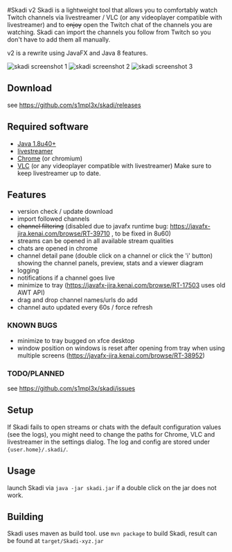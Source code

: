 #Skadi v2
Skadi is a lightweight tool that allows you to comfortably watch Twitch channels via livestreamer / VLC (or any videoplayer compatible with livestreamer) and to ~~enjoy~~ open the Twitch chat of the channels you are watching. Skadi can import the channels you follow from Twitch so you don't have to add them all manually.

v2 is a rewrite using JavaFX and Java 8 features.

![skadi screenshot 1](https://i.imgur.com/YBkW44y.png "main window")
![skadi screenshot 2](https://i.imgur.com/FTz7lUd.png "channel details")
![skadi screenshot 3](https://i.imgur.com/ExnJCtW.png "open stream and chat")

## Download
see https://github.com/s1mpl3x/skadi/releases

## Required software
* [Java 1.8u40+](https://www.java.com/download/) 
* [livestreamer](https://github.com/chrippa/livestreamer/releases)
* [Chrome](https://www.google.com/chrome/) (or chromium)
* [VLC](https://www.videolan.org/vlc/) (or any videoplayer compatible with livestreamer)
Make sure to keep livestreamer up to date.

## Features
* version check / update download
* import followed channels
* ~~channel filtering~~ (disabled due to javafx runtime bug: https://javafx-jira.kenai.com/browse/RT-39710 , to be fixed in 8u60)
* streams can be opened in all available stream qualities
* chats are opened in chrome
* channel detail pane (double click on a channel or click the 'i' button) showing the channel panels, preview, stats and a viewer diagram
* logging
* notifications if a channel goes live
* minimize to tray (https://javafx-jira.kenai.com/browse/RT-17503 uses old AWT API)
* drag and drop channel names/urls do add
* channel auto updated every 60s / force refresh

### KNOWN BUGS
* minimize to tray bugged on xfce desktop
* window position on windows is reset after opening from tray when using multiple screens (https://javafx-jira.kenai.com/browse/RT-38952)

### TODO/PLANNED
see https://github.com/s1mpl3x/skadi/issues

## Setup
If Skadi fails to open streams or chats with the default configuration values (see the logs), you might need to change the paths for Chrome, VLC and livestreamer in the settings dialog. 
The log and config are stored under `{user.home}/.skadi/`.

## Usage
launch Skadi via `java -jar skadi.jar` if a double click on the jar does not work.

## Building
Skadi uses maven as build tool.
use `mvn package` to build Skadi, result can be found at `target/Skadi-xyz.jar`
